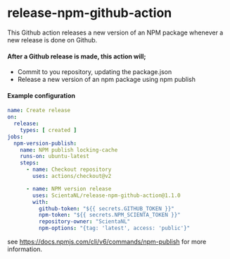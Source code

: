 # release-npm-github-action
This Github action releases a new version of an NPM package whenever a new release is done on Github.

#### After a Github release is made, this action will;
- Commit to you repository, updating the package.json
- Release a new version of an npm package using npm publish

#### Example configuration
```yaml
name: Create release
on:
  release:
    types: [ created ]
jobs:
  npm-version-publish:
    name: NPM publish locking-cache
    runs-on: ubuntu-latest
    steps:
      - name: Checkout repository
        uses: actions/checkout@v2

      - name: NPM version release
        uses: ScientaNL/release-npm-github-action@1.1.0
        with:
          github-token: "${{ secrets.GITHUB_TOKEN }}"
          npm-token: "${{ secrets.NPM_SCIENTA_TOKEN }}"
          repository-owner: "ScientaNL"
          npm-options: "{tag: 'latest', access: 'public'}"
```
see https://docs.npmjs.com/cli/v6/commands/npm-publish for more information.
